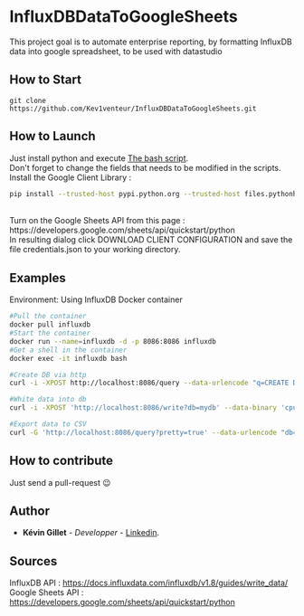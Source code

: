 # InfluxDBDataToGoogleSheets
This project goal is to automate enterprise reporting, by formatting InfluxDB data into google spreadsheet, to be used with datastudio
## How to Start
```
git clone https://github.com/Kev1venteur/InfluxDBDataToGoogleSheets.git
```

## How to Launch
Just install python and execute [The bash script](grafana-data_exporter.sh). </br>
Don't forget to change the fields that needs to be modified in the scripts. </br>
Install the Google Client Library :
``` sh
pip install --trusted-host pypi.python.org --trusted-host files.pythonhosted.org --trusted-host pypi.org --upgrade pip --upgrade requests-toolbelt google-api-python-client google-auth-httplib2 google-auth-oauthlib gspread
```
</br>
Turn on the Google Sheets API from this page : https://developers.google.com/sheets/api/quickstart/python </br>
In resulting dialog click DOWNLOAD CLIENT CONFIGURATION and save the file credentials.json to your working directory.

## Examples
Environment: Using InfluxDB Docker container

``` sh
#Pull the container
docker pull influxdb
#Start the container
docker run --name=influxdb -d -p 8086:8086 influxdb
#Get a shell in the container
docker exec -it influxdb bash

#Create DB via http
curl -i -XPOST http://localhost:8086/query --data-urlencode "q=CREATE DATABASE mydb"

#White data into db
curl -i -XPOST 'http://localhost:8086/write?db=mydb' --data-binary 'cpu_load_short,host=server01,region=us-west value=0.64 1434055562000000000'

#Export data to CSV
curl -G 'http://localhost:8086/query?pretty=true' --data-urlencode "db=mydb" --data-urlencode "q=SELECT \"value\" FROM \"cpu_load_short\" WHERE \"region\"='us-west'" -H "Accept: application/csv" > raw-csv-data.csv
```

## How to contribute
Just send a pull-request 😉

## Author
- <b>Kévin Gillet</b> - <i>Developper</i> - <a href="https://www.linkedin.com/in/k%C3%A9vin-gillet-50b25b175/">Linkedin</a>.

## Sources
InfluxDB API : https://docs.influxdata.com/influxdb/v1.8/guides/write_data/ </br>
Google Sheets API : https://developers.google.com/sheets/api/quickstart/python </br>
